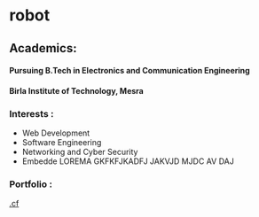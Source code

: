 # robot

## Academics: 
#### Pursuing B.Tech in Electronics and Communication Engineering
#### Birla Institute of Technology, Mesra

### Interests : 
- Web Development
- Software Engineering
- Networking and Cyber Security
- Embedde LOREMA GKFKFJKADFJ JAKVJD MJDC AV DAJ

### Portfolio :
[.cf](http://v)
